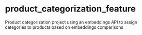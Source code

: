 # product_categorization_feature
Product categorization project using an embeddings API to assign categories to products based on embeddings comparisons
